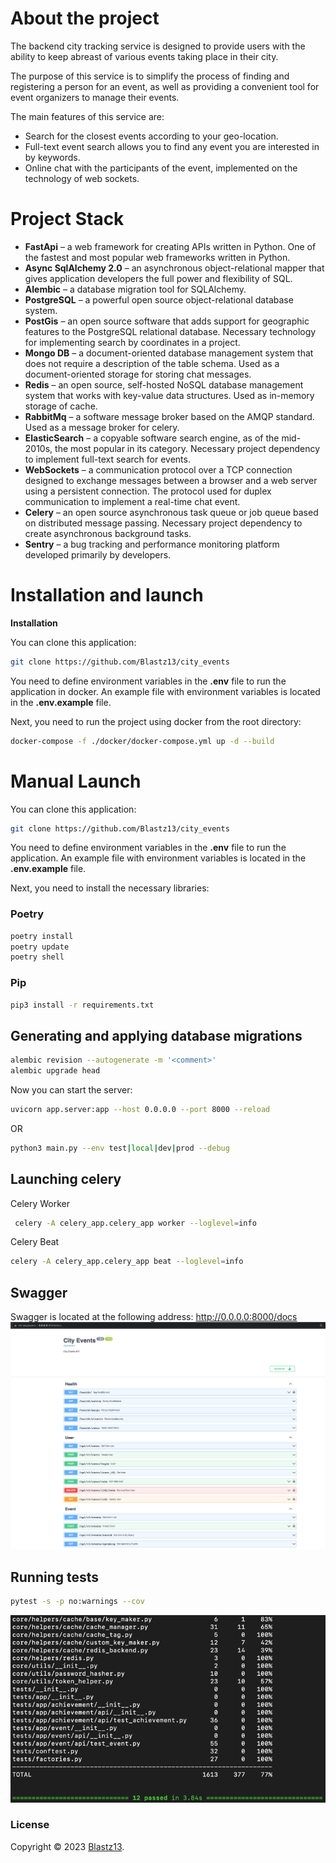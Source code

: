 # About the project

The backend city tracking service is designed to provide users with the ability to keep abreast of various events taking
place in their city.

The purpose of this service is to simplify the process of finding and registering a person for an event, as well as
providing a convenient tool for event organizers to manage their events.

The main features of this service are:

* Search for the closest events according to your geo-location.
* Full-text event search allows you to find any event you are interested in by keywords.
* Online chat with the participants of the event, implemented on the technology of web sockets.

# Project Stack

* **FastApi** – a web framework for creating APIs written in Python. One of the fastest and most popular web frameworks
  written in Python.
* **Async SqlAlchemy 2.0** – an asynchronous object-relational mapper that gives application developers the full power
  and
  flexibility of SQL.
* **Alembic** – a database migration tool for SQLAlchemy.
* **PostgreSQL** – a powerful open source object-relational database system.
* **PostGis** – an open source software that adds support for geographic features to the PostgreSQL relational database.
  Necessary technology for implementing search by coordinates in a project.
* **Mongo DB** – a document-oriented database management system that does not require a description of the table schema.
  Used as a document-oriented storage for storing chat messages.
* **Redis** – an open source, self-hosted NoSQL database management system that works with key-value data structures.
  Used as in-memory storage of cache.
* **RabbitMq** – a software message broker based on the AMQP standard.
  Used as a message broker for celery.
* **ElasticSearch** – a copyable software search engine, as of the mid-2010s, the most popular in its category.
  Necessary project dependency to implement full-text search for events.
* **WebSockets** – a communication protocol over a TCP connection designed to exchange messages between a browser and a
  web
  server using a persistent connection.
  The protocol used for duplex communication to implement a real-time chat event.
* **Celery** – an open source asynchronous task queue or job queue based on distributed message passing.
  Necessary project dependency to create asynchronous background tasks.
* **Sentry** – a bug tracking and performance monitoring platform developed primarily by developers.

# Installation and launch

**Installation**

You can clone this application:

```bash 
git clone https://github.com/Blastz13/city_events
```

You need to define environment variables in the **.env** file to run the application in docker.
An example file with environment variables is located in the **.env.example** file.

Next, you need to run the project using docker from the root directory:

```bash
docker-compose -f ./docker/docker-compose.yml up -d --build
```

# Manual Launch

You can clone this application:

```bash 
git clone https://github.com/Blastz13/city_events
```

You need to define environment variables in the **.env** file to run the application.
An example file with environment variables is located in the **.env.example** file.

Next, you need to install the necessary libraries:

### Poetry

```bash
poetry install
poetry update
poetry shell
```

### Pip

```bash
pip3 install -r requirements.txt
```

## Generating and applying database migrations

```bash
alembic revision --autogenerate -m '<comment>'
alembic upgrade head
```

Now you can start the server:

```bash
uvicorn app.server:app --host 0.0.0.0 --port 8000 --reload
```

OR

```bash
python3 main.py --env test|local|dev|prod --debug
```

## Launching celery

Celery Worker

```bash
 celery -A celery_app.celery_app worker --loglevel=info
```

Celery Beat

```bash
celery -A celery_app.celery_app beat --loglevel=info
```

## Swagger

Swagger is located at the following address: http://0.0.0.0:8000/docs
![img.png](docs/img.png)

## Running tests

```bash
pytest -s -p no:warnings --cov
```

![img_1.png](docs/img_1.png)

### License

Copyright © 2023 [Blastz13](https://github.com/Blastz13/).